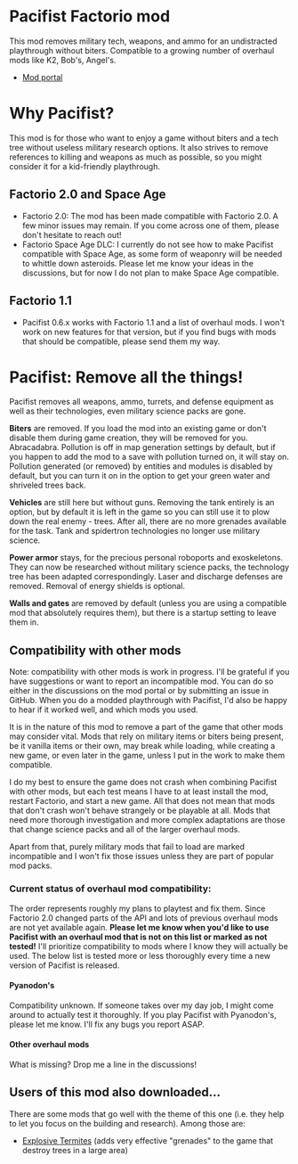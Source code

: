 # Pacifist Factorio mod

This mod removes military tech, weapons, and ammo for an undistracted playthrough without biters.
Compatible to a growing number of overhaul mods like K2, Bob's, Angel's.

- [Mod portal](https://mods.factorio.com/mod/Pacifist)


# Why Pacifist?

This mod is for those who want to enjoy a game without biters and a tech tree without useless military research options.
It also strives to remove references to killing and weapons as much as possible, so you might consider it for a kid-friendly playthrough.

## Factorio 2.0 and Space Age
- Factorio 2.0: The mod has been made compatible with Factorio 2.0. A few minor issues may remain. If you come across one of them, please don't hesitate to reach out!
- Factorio Space Age DLC: I currently do not see how to make Pacifist compatible with Space Age, as some form of weaponry will be needed to whittle down asteroids. Please let me know your ideas in the discussions, but for now I do not plan to make Space Age compatible.

## Factorio 1.1
- Pacifist 0.6.x works with Factorio 1.1 and a list of overhaul mods. I won't work on new features for that version, but if you find bugs with mods that should be compatible, please send them my way.


# Pacifist: Remove all the things!
Pacifist removes all weapons, ammo, turrets, and defense equipment as well as their technologies, even military science packs are gone.

**Biters** are removed. If you load the mod into an existing game or don't disable them during game creation, they will be removed for you. Abracadabra.
Pollution is off in map generation settings by default, but if you happen to add the mod to a save with pollution turned on, it will stay on.
Pollution generated (or removed) by entities and modules is disabled by default, but you can turn it on in the option to get your green water and shriveled trees back. 

**Vehicles** are still here but without guns. Removing the tank entirely is an option, but by default it is left in the game so you can still use it to plow down the real enemy - trees.
After all, there are no more grenades available for the task. Tank and spidertron technologies no longer use military science.

**Power armor** stays, for the precious personal roboports and exoskeletons.
They can now be researched without military science packs, the technology tree has been adapted correspondingly.
Laser and discharge defenses are removed. Removal of energy shields is optional.

**Walls and gates** are removed by default (unless you are using a compatible mod that absolutely requires them), but there is a startup setting to leave them in.


## Compatibility with other mods

Note: compatibility with other mods is work in progress. 
I'll be grateful if you have suggestions or want to report an incompatible mod.
You can do so either in the discussions on the mod portal or by submitting an issue in GitHub.
When you do a modded playthrough with Pacifist, I'd also be happy to hear if it worked well, and which mods you used.

It is in the nature of this mod to remove a part of the game that other mods may consider vital.
Mods that rely on military items or biters being present, be it vanilla items or their own, may break while loading, while creating a new game, or even later in the game, unless I put in the work to make them compatible.

I do my best to ensure the game does not crash when combining Pacifist with other mods, but each test means I have to at least install the mod, restart Factorio, and start a new game.
All that does not mean that mods that don't crash won't behave strangely or be playable at all.
Mods that need more thorough investigation and more complex adaptations are those that change science packs and all of the larger overhaul mods.

Apart from that, purely military mods that fail to load are marked incompatible and I won't fix those issues unless they are part of popular mod packs.

### Current status of overhaul mod compatibility:
The order represents roughly my plans to playtest and fix them. Since Factorio 2.0 changed parts of the API and lots of previous overhaul mods are not yet available again.
**Please let me know when you'd like to use Pacifist with an overhaul mod that is not on this list or marked as not tested!** I'll prioritize compatibility to mods where I know they will actually be used. The below list is tested more or less thoroughly every time a new version of Pacifist is released.

#### Pyanodon's
Compatibility unknown. If someone takes over my day job, I might come around to actually test it thoroughly.
If you play Pacifist with Pyanodon's, please let me know. I'll fix any bugs you report ASAP.

#### Other overhaul mods
What is missing? Drop me a line in the discussions!

## Users of this mod also downloaded...
There are some mods that go well with the theme of this one (i.e. they help to let you focus on the building and research). Among those are:

- [Explosive Termites](https://mods.factorio.com/mod/Explosive%20Termites) (adds very effective "grenades" to the game that destroy trees in a large area)

